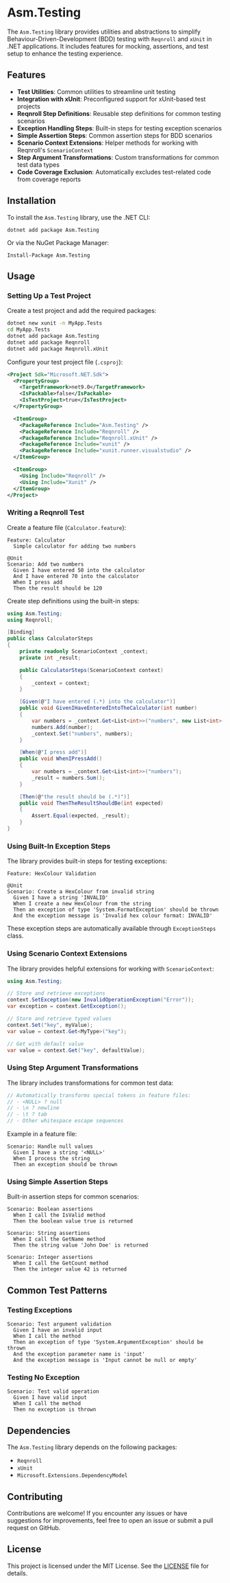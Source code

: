 # Asm.Testing

The `Asm.Testing` library provides utilities and abstractions to simplify Behaviour-Driven-Development (BDD) testing with `Reqnroll` and `xUnit` in .NET applications. It includes features for mocking, assertions, and test setup to enhance the testing experience.


## Features

- **Test Utilities**: Common utilities to streamline unit testing
- **Integration with xUnit**: Preconfigured support for xUnit-based test projects
- **Reqnroll Step Definitions**: Reusable step definitions for common testing scenarios
- **Exception Handling Steps**: Built-in steps for testing exception scenarios
- **Simple Assertion Steps**: Common assertion steps for BDD scenarios
- **Scenario Context Extensions**: Helper methods for working with Reqnroll's `ScenarioContext`
- **Step Argument Transformations**: Custom transformations for common test data types
- **Code Coverage Exclusion**: Automatically excludes test-related code from coverage reports

## Installation

To install the `Asm.Testing` library, use the .NET CLI:

`dotnet add package Asm.Testing`

Or via the NuGet Package Manager:

`Install-Package Asm.Testing`

## Usage

### Setting Up a Test Project

Create a test project and add the required packages:

```bash
dotnet new xunit -n MyApp.Tests
cd MyApp.Tests
dotnet add package Asm.Testing
dotnet add package Reqnroll
dotnet add package Reqnroll.xUnit
```

Configure your test project file (`.csproj`):

```xml
<Project Sdk="Microsoft.NET.Sdk">
  <PropertyGroup>
    <TargetFramework>net9.0</TargetFramework>
    <IsPackable>false</IsPackable>
    <IsTestProject>true</IsTestProject>
  </PropertyGroup>

  <ItemGroup>
    <PackageReference Include="Asm.Testing" />
    <PackageReference Include="Reqnroll" />
    <PackageReference Include="Reqnroll.xUnit" />
    <PackageReference Include="xunit" />
    <PackageReference Include="xunit.runner.visualstudio" />
  </ItemGroup>

  <ItemGroup>
    <Using Include="Reqnroll" />
    <Using Include="Xunit" />
  </ItemGroup>
</Project>
```

### Writing a Reqnroll Test

Create a feature file (`Calculator.feature`):

```gherkin
Feature: Calculator
  Simple calculator for adding two numbers

@Unit
Scenario: Add two numbers
  Given I have entered 50 into the calculator
  And I have entered 70 into the calculator
  When I press add
  Then the result should be 120
```

Create step definitions using the built-in steps:

```csharp
using Asm.Testing;
using Reqnroll;

[Binding]
public class CalculatorSteps
{
    private readonly ScenarioContext _context;
    private int _result;

    public CalculatorSteps(ScenarioContext context)
    {
        _context = context;
    }

    [Given(@"I have entered (.*) into the calculator")]
    public void GivenIHaveEnteredIntoTheCalculator(int number)
    {
        var numbers = _context.Get<List<int>>("numbers", new List<int>());
        numbers.Add(number);
        _context.Set("numbers", numbers);
    }

    [When(@"I press add")]
    public void WhenIPressAdd()
    {
        var numbers = _context.Get<List<int>>("numbers");
        _result = numbers.Sum();
    }

    [Then(@"the result should be (.*)")]
    public void ThenTheResultShouldBe(int expected)
    {
        Assert.Equal(expected, _result);
    }
}
```

### Using Built-In Exception Steps

The library provides built-in steps for testing exceptions:

```gherkin
Feature: HexColour Validation

@Unit
Scenario: Create a HexColour from invalid string
  Given I have a string 'INVALID'
  When I create a new HexColour from the string
  Then an exception of type 'System.FormatException' should be thrown
  And the exception message is 'Invalid hex colour format: INVALID'
```

These exception steps are automatically available through `ExceptionSteps` class.

### Using Scenario Context Extensions

The library provides helpful extensions for working with `ScenarioContext`:

```csharp
using Asm.Testing;

// Store and retrieve exceptions
context.SetException(new InvalidOperationException("Error"));
var exception = context.GetException();

// Store and retrieve typed values
context.Set("key", myValue);
var value = context.Get<MyType>("key");

// Get with default value
var value = context.Get("key", defaultValue);
```

### Using Step Argument Transformations

The library includes transformations for common test data:

```csharp
// Automatically transforms special tokens in feature files:
// - <NULL> ? null
// - \n ? newline
// - \t ? tab
// - Other whitespace escape sequences
```

Example in a feature file:

```gherkin
Scenario: Handle null values
  Given I have a string '<NULL>'
  When I process the string
  Then an exception should be thrown
```

### Using Simple Assertion Steps

Built-in assertion steps for common scenarios:

```gherkin
Scenario: Boolean assertions
  When I call the IsValid method
  Then the boolean value true is returned

Scenario: String assertions
  When I call the GetName method
  Then the string value 'John Doe' is returned

Scenario: Integer assertions  
  When I call the GetCount method
  Then the integer value 42 is returned
```

## Common Test Patterns

### Testing Exceptions

```gherkin
Scenario: Test argument validation
  Given I have an invalid input
  When I call the method
  Then an exception of type 'System.ArgumentException' should be thrown
  And the exception parameter name is 'input'
  And the exception message is 'Input cannot be null or empty'
```

### Testing No Exception

```gherkin
Scenario: Test valid operation
  Given I have valid input
  When I call the method
  Then no exception is thrown
```

## Dependencies

The `Asm.Testing` library depends on the following packages:

- `Reqnroll`
- `xUnit`
- `Microsoft.Extensions.DependencyModel`

## Contributing

Contributions are welcome! If you encounter any issues or have suggestions for improvements, feel free to open an issue or submit a pull request on GitHub.

## License

This project is licensed under the MIT License. See the [LICENSE](LICENSE) file for details.
